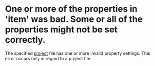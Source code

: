 
# One or more of the properties in 'item' was bad. Some or all of the properties might not be set correctly.

The specified [project](b8bdf64f-5920-1ae9-16d0-b26d09524a30.md) file has one or more invalid property settings. This error occurs only in regard to a project file.

